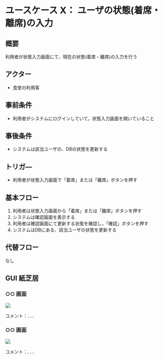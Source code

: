 # ユースケース X： ユーザの状態(着席・離席)の入力

## 概要

利用者が状態入力画面にて、現在の状態(着席・離席)の入力を行う

## アクター

- 食堂の利用客

## 事前条件

- 利用者がシステムにログインしていて，状態入力画面を開いていること

## 事後条件

- システムは該当ユーザの、DBの状態を更新する

## トリガ―

- 利用者が状態入力画面で「着席」または「離席」ボタンを押す

## 基本フロー

1. 利用者は状態入力画面から「着席」または「離席」ボタンを押す
2. システムは確認画面を表示する
3. 利用者は確認画面にて更新する状態を確認し，「確認」ボタンを押す
4. システムはDBにある、該当ユーザの状態を更新する

## 代替フロー

なし

## GUI 紙芝居

### ○○ 画面

<img src="gamen1.png">

コメント：．．．

### ○○ 画面

<img src="gamen2.png">

コメント：．．．
